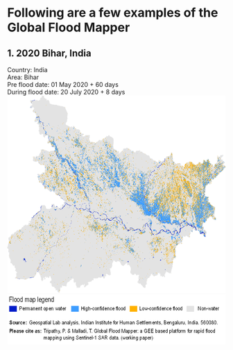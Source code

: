 # Following are a few examples of the Global Flood Mapper

## 1. 2020 Bihar, India<br/>
Country: India<br/>
Area: Bihar<br/>
Pre flood date: 01 May 2020 + 60 days<br/>
During flood date: 20 July 2020 + 8 days<br/>
<img src="2020_Bihar.png" height="455" width="700"><br/>
<img src="../media/legend_base.png" height="115" width="730"><br/>
